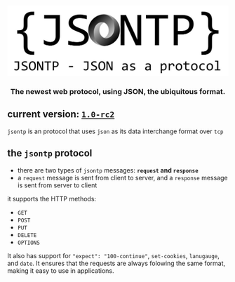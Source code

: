 ![logo](https://raw.githubusercontent.com/jsontp/logo/master/logos/jsontp-social.jpg)
<h3 align="center">The newest web protocol, using JSON, the ubiquitous format. </h2>

## current version: [`1.0-rc2`](https://github.com/jsontp/paper/blob/main/paper.md)


`jsontp` is an protocol that uses `json` as its data interchange format over `tcp`

## the `jsontp` protocol
- there are two types of `jsontp` messages: **`request` and `response`**
- a `request` message is sent from client to server, and a `response` message is sent from server to client

it supports the HTTP methods:
- `GET`
- `POST`
- `PUT`
- `DELETE`
- `OPTIONS`

It also has support for `"expect": "100-continue"`, `set-cookies`, `lanugauge`, and `date`.
It ensures that the requests are always folowing the same format, making it easy to use in applications.
